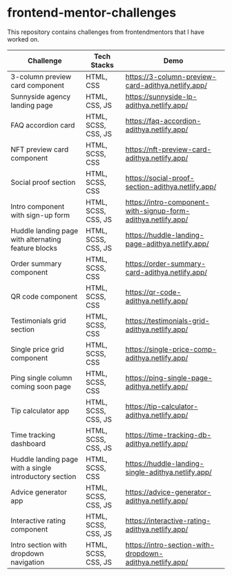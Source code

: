 # frontend-mentor-challenges
This repository contains challenges from frontendmentors that I have worked on.

| Challenge                                              | Tech Stacks         | Demo                                                          |
|--------------------------------------------------------|---------------------|---------------------------------------------------------------|
| 3-column preview card component                        | HTML, CSS           | https://3-column-preview-card-adithya.netlify.app/            |
| Sunnyside agency landing page                          | HTML, CSS, JS       | https://sunnyside-lp-adithya.netlify.app/                     |
| FAQ accordion card                                     | HTML, SCSS, CSS, JS | https://faq-accordion-adithya.netlify.app/                    |
| NFT preview card component                             | HTML, SCSS, CSS     | https://nft-preview-card-adithya.netlify.app/                 |
| Social proof section                                   | HTML, SCSS, CSS     | https://social-proof-section-adithya.netlify.app/             |
| Intro component with sign-up form                      | HTML, SCSS, CSS, JS | https://intro-component-with-signup-form-adithya.netlify.app/ |
| Huddle landing page with alternating feature blocks    | HTML, SCSS, CSS, JS | https://huddle-landing-page-adithya.netlify.app/              |
| Order summary component                                | HTML, SCSS, CSS     | https://order-summary-card-adithya.netlify.app/               |
| QR code component                                      | HTML, SCSS, CSS     | https://qr-code-adithya.netlify.app/                          |
| Testimonials grid section                              | HTML, SCSS, CSS     | https://testimonials-grid-adithya.netlify.app/                |
| Single price grid component                            | HTML, SCSS, CSS     | https://single-price-comp-adithya.netlify.app/                |
| Ping single column coming soon page                    | HTML, SCSS, CSS     | https://ping-single-page-adithya.netlify.app/                 |
| Tip calculator app                                     | HTML, SCSS, CSS, JS | https://tip-calculator-adithya.netlify.app/                   |
| Time tracking dashboard                                | HTML, SCSS, CSS, JS | https://time-tracking-db-adithya.netlify.app/                 |
| Huddle landing page with a single introductory section | HTML, SCSS, CSS     | https://huddle-landing-single-adithya.netlify.app/            |
| Advice generator app                                   | HTML, SCSS, CSS, JS | https://advice-generator-adithya.netlify.app/                 |
| Interactive rating component                           | HTML, SCSS, CSS, JS | https://interactive-rating-adithya.netlify.app/               |
| Intro section with dropdown navigation                 | HTML, SCSS, CSS, JS | https://intro-section-with-dropdown-adithya.netlify.app/      |
